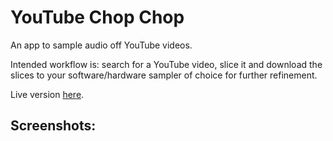 # YouTube Chop Chop

An app to sample audio off YouTube videos.

Intended workflow is: search for a YouTube video, slice it and download
the slices to your software/hardware sampler of choice for further refinement.

Live version [here](http://134.209.236.65/).

## Screenshots:
